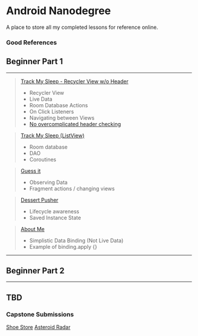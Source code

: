 

# Android Nanodegree

A place to store all my completed lessons for reference online.

### Good References

## Beginner Part 1
--------

> [Track My Sleep - Recycler View w/o Header](https://github.com/rwarner/Android-Nanodegree-Lessons/tree/main/Beginner%20-%20Part%202/SleepTrackerRecyclerView_NoHeader)
> - Recycler View
> - Live Data
> - Room Database Actions
> - On Click Listeners
> - Navigating between Views
> - [No overcomplicated header checking](https://github.com/rwarner/Android-Nanodegree-Lessons/tree/main/Beginner%20-%20Part%202/SleepTrackerRecyclerView_Header)

> [Track My Sleep (ListView)](https://github.com/rwarner/Android-Nanodegree-Lessons/tree/main/Beginner%20-%20Part%202/SleepTrackerListView)
> - Room database
> - DAO
> - Coroutines

> [Guess it](https://github.com/rwarner/Android-Nanodegree-Lessons/tree/main/Beginner%20-%20Part%201/GuessIt) 
> - Observing Data
> - Fragment actions / changing views

> [Dessert Pusher](https://github.com/rwarner/Android-Nanodegree-Lessons/tree/main/Beginner%20-%20Part%201/DessertPusher)
> - Lifecycle awareness
> - Saved Instance State

> [About Me](https://github.com/rwarner/Android-Nanodegree-Lessons/tree/main/Beginner%20-%20Part%201/AboutMe)
> - Simplistic Data Binding (Not Live Data)
> - Example of binding.apply {}
--------

## Beginner Part 2
--------
TBD
--------


### Capstone Submissions

[Shoe Store](https://github.com/rwarner/Android-Nanodegree/tree/main/Capstones/Beginner-Part-1-Shoe-Store)
[Asteroid Radar](https://github.com/rwarner/Android-Nanodegree/tree/main/Capstones/Beginner-Part-2-Asteroid-Radar)
